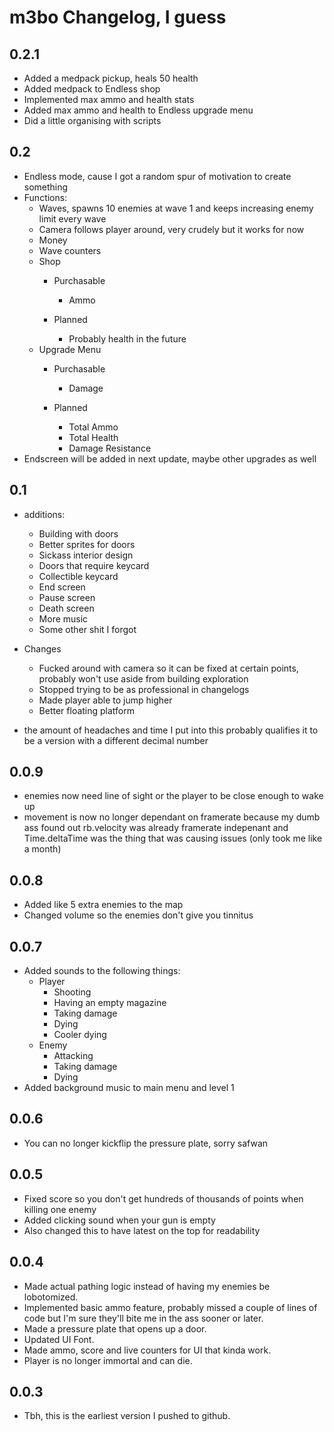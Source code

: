 # m3bo Changelog, I guess

## 0.2.1

- Added a medpack pickup, heals 50 health
- Added medpack to Endless shop
- Implemented max ammo and health stats
- Added max ammo and health to Endless upgrade menu
- Did a little organising with scripts

## 0.2

- Endless mode, cause I got a random spur of motivation to create something
- Functions:
  - Waves, spawns 10 enemies at wave 1 and keeps increasing enemy limit every wave
  - Camera follows player around, very crudely but it works for now
  - Money
  - Wave counters
  - Shop
    - Purchasable
      - Ammo

    - Planned
      - Probably health in the future
  - Upgrade Menu
    - Purchasable
      - Damage
    
    - Planned
      - Total Ammo
      - Total Health
      - Damage Resistance
- Endscreen will be added in next update, maybe other upgrades as well

## 0.1

- additions:
  - Building with doors
  - Better sprites for doors
  - Sickass interior design
  - Doors that require keycard
  - Collectible keycard
  - End screen
  - Pause screen
  - Death screen
  - More music
  - Some other shit I forgot

- Changes
  - Fucked around with camera so it can be fixed at certain points, probably won't use aside from building exploration
  - Stopped trying to be as professional in changelogs
  - Made player able to jump higher
  - Better floating platform

- the amount of headaches and time I put into this probably qualifies it to be a version with a different decimal number

## 0.0.9

- enemies now need line of sight or the player to be close enough to wake up
- movement is now no longer dependant on framerate because my dumb ass found out rb.velocity was already framerate indepenant and Time.deltaTime was the thing that was causing issues (only took me like a month)

## 0.0.8

- Added like 5 extra enemies to the map
- Changed volume so the enemies don't give you tinnitus

## 0.0.7

- Added sounds to the following things:
  - Player
    - Shooting
    - Having an empty magazine
    - Taking damage
    - Dying
    - Cooler dying
  - Enemy
    - Attacking
    - Taking damage
    - Dying
- Added background music to main menu and level 1

## 0.0.6

- You can no longer kickflip the pressure plate, sorry safwan

## 0.0.5

- Fixed score so you don't get hundreds of thousands of points when killing one enemy
- Added clicking sound when your gun is empty
- Also changed this to have latest on the top for readability

## 0.0.4

- Made actual pathing logic instead of having my enemies be lobotomized.
- Implemented basic ammo feature, probably missed a couple of lines of code but I'm sure they'll bite me in the ass sooner or later.
- Made a pressure plate that opens up a door.
- Updated UI Font.
- Made ammo, score and live counters for UI that kinda work.
- Player is no longer immortal and can die.

## 0.0.3

- Tbh, this is the earliest version I pushed to github.
